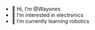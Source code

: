 - 👋 Hi, I’m @Wayones
- 👀 I’m interested in electronics 
- 🌱 I’m currently learning robotics 

<!---
Wayones/Wayones is a ✨ special ✨ repository because its `README.md` (this file) appears on your GitHub profile.
You can click the Preview link to take a look at your changes.
--->
